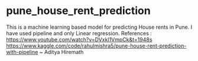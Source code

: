 # pune_house_rent_prediction
This is a machine learning based model for predicting House rents in Pune.
I have used pipeline and only Linear regression.
References : https://www.youtube.com/watch?v=DVxkI1VmpCk&t=1948s
https://www.kaggle.com/code/rahulmishra5/pune-house-rent-prediction-with-pipeline
~ Aditya Hiremath
